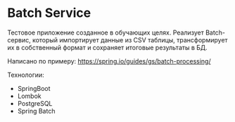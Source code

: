 # Batch Service

Тестовое приложение созданное в обучающих целях. Реализует Batch-сервис, который импортирует данные из CSV таблицы, трансформирует их в собственный формат и сохраняет итоговые результаты в БД.

Написано по примеру:
https://spring.io/guides/gs/batch-processing/

Технологии:
- SpringBoot
- Lombok
- PostgreSQL
- Spring Batch